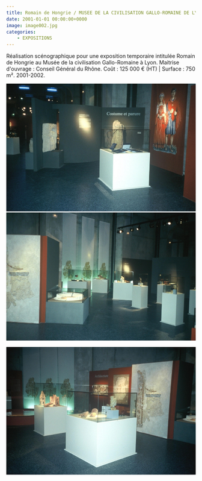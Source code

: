 ```yaml
---
title: Romain de Hongrie / MUSEE DE LA CIVILISATION GALLO-ROMAINE DE LYON
date: 2001-01-01 00:00:00+0000
image: image002.jpg
categories:
    - EXPOSITIONS
---
```


Réalisation scénographique pour une exposition temporaire intitulée
            Romain de Hongrie au Musée de la civilisation Gallo-Romaine à Lyon.
            Maitrise d'ouvrage : Conseil Général du Rhône.
            Coût : 125 000 € (HT) | Surface : 750 m².
            2001-2002.

![Image 1](image002.jpg) ![Image 2](image003.jpg)

![Image 3](image001.jpg)

